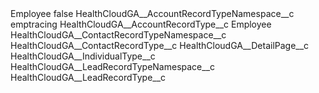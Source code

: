 <?xml version="1.0" encoding="UTF-8"?>
<CustomMetadata xmlns="http://soap.sforce.com/2006/04/metadata" xmlns:xsi="http://www.w3.org/2001/XMLSchema-instance" xmlns:xsd="http://www.w3.org/2001/XMLSchema">
    <label>Employee</label>
    <protected>false</protected>
    <values>
        <field>HealthCloudGA__AccountRecordTypeNamespace__c</field>
        <value xsi:type="xsd:string">emptracing</value>
    </values>
    <values>
        <field>HealthCloudGA__AccountRecordType__c</field>
        <value xsi:type="xsd:string">Employee</value>
    </values>
    <values>
        <field>HealthCloudGA__ContactRecordTypeNamespace__c</field>
        <value xsi:nil="true"/>
    </values>
    <values>
        <field>HealthCloudGA__ContactRecordType__c</field>
        <value xsi:nil="true"/>
    </values>
    <values>
        <field>HealthCloudGA__DetailPage__c</field>
        <value xsi:nil="true"/>
    </values>
    <values>
        <field>HealthCloudGA__IndividualType__c</field>
        <value xsi:nil="true"/>
    </values>
    <values>
        <field>HealthCloudGA__LeadRecordTypeNamespace__c</field>
        <value xsi:nil="true"/>
    </values>
    <values>
        <field>HealthCloudGA__LeadRecordType__c</field>
        <value xsi:nil="true"/>
    </values>
</CustomMetadata>
